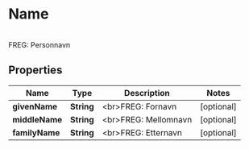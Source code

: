 

# Name

<br>FREG: Personnavn

## Properties

| Name | Type | Description | Notes |
|------------ | ------------- | ------------- | -------------|
|**givenName** | **String** | &lt;br&gt;FREG: Fornavn |  [optional] |
|**middleName** | **String** | &lt;br&gt;FREG: Mellomnavn |  [optional] |
|**familyName** | **String** | &lt;br&gt;FREG: Etternavn |  [optional] |



